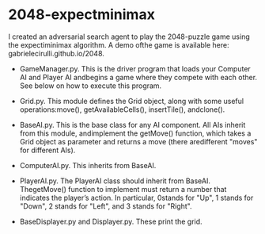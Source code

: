 # 2048-expectminimax
I created an adversarial search agent to play the 2048-puzzle game using the expectiminimax algorithm. A demo ofthe game is available here: gabrielecirulli.github.io/2048.

- GameManager.py​. This is the driver program that loads your Computer AI and Player AI andbegins a game where they compete with each other. See below on how to execute this program.

- Grid.py​. This module defines the Grid object, along with some useful operations:move()​, ​getAvailableCells()​, ​insertTile()​, and ​clone()​.

- BaseAI.py​. This is the base class for any AI component. All AIs inherit from this module, andimplement the ​getMove()​ function, which takes a Grid object as parameter and returns a move (there aredifferent "moves" for different AIs).

- ComputerAI.py​. This inherits from BaseAI.

- PlayerAI.py​. The PlayerAI class should inherit from BaseAI. ThegetMove()​ function to implement must return a number that indicates the player’s action. In particular, ​0stands for "Up", 1 stands for "Down", 2 stands for "Left", and 3 stands for "Right"​.

- BaseDisplayer.py​ and ​Displayer.py​. These print the grid.
